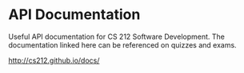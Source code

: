 # API Documentation

Useful API documentation for CS 212 Software Development. The documentation linked here can be referenced on quizzes and exams.

<http://cs212.github.io/docs/>
